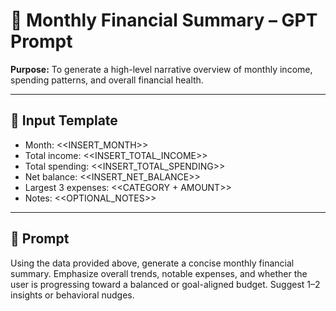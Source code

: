 # 📅 Monthly Financial Summary – GPT Prompt

**Purpose:** To generate a high-level narrative overview of monthly income, spending patterns, and overall financial health.

---

## 🧾 Input Template

- Month: <<INSERT_MONTH>>
- Total income: <<INSERT_TOTAL_INCOME>>
- Total spending: <<INSERT_TOTAL_SPENDING>>
- Net balance: <<INSERT_NET_BALANCE>>
- Largest 3 expenses: <<CATEGORY + AMOUNT>>
- Notes: <<OPTIONAL_NOTES>>

---

## 🧠 Prompt

Using the data provided above, generate a concise monthly financial summary. Emphasize overall trends, notable expenses, and whether the user is progressing toward a balanced or goal-aligned budget. Suggest 1–2 insights or behavioral nudges.
